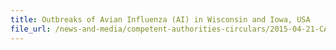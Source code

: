 ```yaml
---
title: Outbreaks of Avian Influenza (AI) in Wisconsin and Iowa, USA 
file_url: /news-and-media/competent-authorities-circulars/2015-04-21-CA.pdf
---
```

